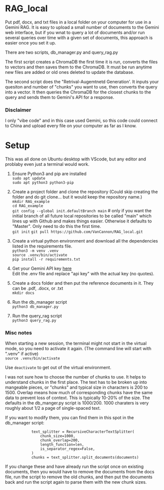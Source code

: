 # RAG_local
Put pdf, docx, and txt files in a local folder on your computer for use in a Gemini RAG. It is easy to upload a small number of documents to the Gemini web interface, but if you wnat to query a lot of documents and/or run several queries over time with a given set of documents, this approach is easier once you set it up.

There are two scripts, db_manager.py and query_rag.py

The first script creates a ChromaDB the first time it is run, converts the files to vectors and then saves them to the ChromaDB. It must be run anytime new files are added or old ones deleted to update the database.

The second script does the "Retrival-Augemtnetd Generation'. It inputs your quesiton and number of "chunks" you want to use, then converts the query into a vector.  It then queries the ChromaDB for the closest chunks to the query and sends them to Gemini's API for a response.

### Disclaimer
I only "vibe code" and in this case used Gemini, so this code could connect to China and upload every file on your computer as far as I know.

# Setup
This was all done on Ubuntu desktop with VScode, but any editor and problaby even just a terminal would work.

1. Ensure Python3 and pip are installed  
`sudo apt update`  
`sudo apt python3 python3-pip`

2. Create a project folder and clone the repository (Could skip creating the folder and do git clone... but it would keep the repository name.)  
`mkdir RAG_example`  
`cd RAG_example`  
`git config --global init.defaultBranch main` # only if you want the initial branch of all future local repositories to be called "main" which lines up with Github and makes things easier. Otherwise it defaults to "Master". Only need to do this the first time.  
`git init`
`git pull https://github.com/VanCannon/RAG_local.git`

4. Create a virtual python environment and download all the dependencies listed in the requirements file.  
`python3 -m venv .venv`  
`source .venv/bin/activate`  
`pip install -r requirements.txt`

5. Get your Gemini API key [here](https://makersuite.google.com/app/apikey)  
Edit the .env file and replace "api key" with the actual key (no quotes).

6. Create a docs folder and then put the reference documents in it.  They can be .pdf, .docx, or .txt  
`mkdir docs`

7. Run the db_manager script  
`python3 db_manager.py`

8. Run the query_rag script  
`python3 query_rag.py`  

### Misc notes  
When starting a new session, the terminal might not start in the virtual mode, so you need to activate it again. (The command line will start with ".venv" if active)  
`source .venv/bin/activate`  

Use `deactivate` to get out of the virtual environment.  

I was not sure how to choose the number of chunks to use. It helps to understand chunks in the first place. The text has to be broken up into mangeable pieces, or "chunks" and typical size in characters is 200 to 1500. Overlap means how much of corresponding chunks have the same data to prevent loss of context. This is typically 10-20% of the size. The defaults in the db_manger.py script is 1000/200.  1000 charaters is very roughly about 1/2 a page of single-spaced text.

If you want to modify them, you can find them in this spot in the db_manager script:  
```            # Use a text splitter to break the document into manageable chunks.
            text_splitter = RecursiveCharacterTextSplitter(
                chunk_size=1000,
                chunk_overlap=200,
                length_function=len,
                is_separator_regex=False,
            )
            chunks = text_splitter.split_documents(documents)
```

If you change these and have already run the script once on existing documents, then you would have to remove the documents from the docs file, run the script to remove the old chunks, and then put the documents back and run the script again to parse them with the new chunk sizes.
